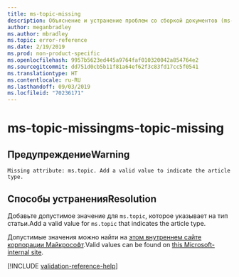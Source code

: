 ```yaml
---
title: ms-topic-missing
description: Объяснение и устранение проблем со сборкой документов (ms-topic-missing)
author: meganbradley
ms.author: mbradley
ms.topic: error-reference
ms.date: 2/19/2019
ms.prod: non-product-specific
ms.openlocfilehash: 9957b5623ed445a9764faf010320042a854764e2
ms.sourcegitcommit: dd751d0cb5b11f81a64ef62f3c83fd17cc5f0541
ms.translationtype: HT
ms.contentlocale: ru-RU
ms.lasthandoff: 09/03/2019
ms.locfileid: "70236171"
---
```

# <a name="ms-topic-missing"></a><span data-ttu-id="a2315-103">ms-topic-missing</span><span class="sxs-lookup"><span data-stu-id="a2315-103">ms-topic-missing</span></span>

## <a name="warning"></a><span data-ttu-id="a2315-104">Предупреждение</span><span class="sxs-lookup"><span data-stu-id="a2315-104">Warning</span></span>

`Missing attribute: ms.topic. Add a valid value to indicate the article type.`

## <a name="resolution"></a><span data-ttu-id="a2315-105">Способы устранения</span><span class="sxs-lookup"><span data-stu-id="a2315-105">Resolution</span></span>

<span data-ttu-id="a2315-106">Добавьте допустимое значение для `ms.topic`, которое указывает на тип статьи.</span><span class="sxs-lookup"><span data-stu-id="a2315-106">Add a valid value for `ms.topic` that indicates the article type.</span></span>

<span data-ttu-id="a2315-107">Допустимые значения можно найти на [этом внутреннем сайте корпорации Майкрософт](https://docsmetadatatool.azurewebsites.net/allowlists).</span><span class="sxs-lookup"><span data-stu-id="a2315-107">Valid values can be found on [this Microsoft-internal site](https://docsmetadatatool.azurewebsites.net/allowlists).</span></span>

<!--make sure to add this file to your includes folder and verify the path-->
[!INCLUDE [validation-reference-help](includes/validation-reference-help.md)]
